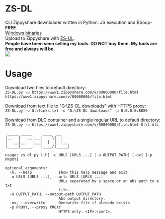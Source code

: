# ZS-DL
CLI Zippyshare downloader written in Python. JS execution and BSoup-**FREE**.     
[Windows binaries](https://github.com/Sorrow446/ZS-DL/releases)   
Upload to Zippyshare with [ZS-UL](https://github.com/Sorrow446/ZS-UL).    
**People have been seen selling my tools. DO NOT buy them. My tools are free and always will be.**   
![](https://i.imgur.com/dQhVL75.png)

# Usage
Download two files to default directory:    
`ZS-DL.py -u https://www1.zippyshare.com/v/00000000/file.html https://www1.zippyshare.com/v/00000000/file.html`

Download from text file to "G:\ZS-DL downloads" with HTTPS proxy:   
`ZS-DL.py -u G:\links.txt -o "G:\ZS-DL downloads" -p 0.0.0.0:8080`

Download from DLC container and a single regular URL to default directory:    
`ZS-DL.py -u https://www1.zippyshare.com/v/00000000/file.html G:\1.dlc`
```
 _____ _____     ____  __
|__   |   __|___|    \|  |
|   __|__   |___|  |  |  |__
|_____|_____|   |____/|_____|

usage: zs-dl.py [-h] -u URLS [URLS ...] [-o OUTPUT_PATH] [-ov] [-p PROXY]

optional arguments:
  -h, --help            show this help message and exit
  -u URLS [URLS ...], --urls URLS [URLS ...]
                        URLs separated by a space or an abs path to a txt
                        file.
  -o OUTPUT_PATH, --output-path OUTPUT_PATH
                        Abs output directory.
  -ov, --overwrite      Overwrite file if already exists.
  -p PROXY, --proxy PROXY
                        HTTPS only. <IP>:<port>.
```
